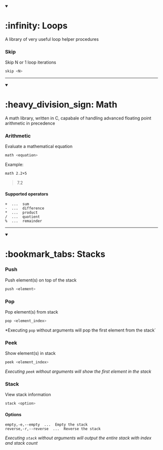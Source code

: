 <details open><summary><h1>:infinity: Loops</h1></summary>

A library of very useful loop helper procedures

### Skip
Skip N or 1 loop iterations
```bash
skip <N>
```
---
</details>

<details open><summary><h1>:heavy_division_sign: Math</h1></summary>

A math library, written in C, capabale of handling advanced floating point arithmetic in precedence

### Arithmetic
Evaluate a mathematical equation
```bash
math <equation>
```

Example:
```bash
math 2.2+5
```
> 7.2

#### Supported operators
```
+  ...  sum
-  ...  difference
*  ...  product
/  ...  quotient
%  ...  remainder
```

---
</details>

<details open><summary><h1>:bookmark_tabs: Stacks</h1></summary>

### Push
Push element(s) on top of the stack
```bash
push <element>
```

### Pop
Pop element(s) from stack
```bash
pop <element_index>
```

*Executing `pop` without arguments will pop the first element from the stack`

### Peek
Show element(s) in stack
```bash
peek <element_index>
```

*Executing `peek` without arguments will show the first element in the stack*

### Stack
View stack information
```bash
stack <option>
```

#### Options
```
empty,-e,--empty  ...  Empty the stack
reverse,-r,--reverse  ...  Reverse the stack
```

*Executing `stack` without arguments will output the entire stack with index and stack count*
</details>
